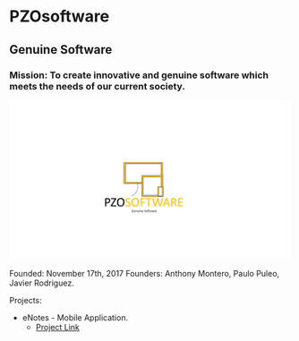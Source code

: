 # PZOsoftware
## Genuine Software
### Mission: To create innovative and genuine software which meets the needs of our current society.
![LOGO](https://github.com/Javierod/PZOsoftware/blob/master/PZOsoftware%20-%20Logo.jpg "PZOSOFTWARE logo")

Founded: November 17th, 2017
Founders: Anthony Montero, Paulo Puleo, Javier Rodriguez.

Projects:
  + eNotes - Mobile Application.
    - [Project Link](https://github.com/Javierod/SharedList-sList "Project Link")
